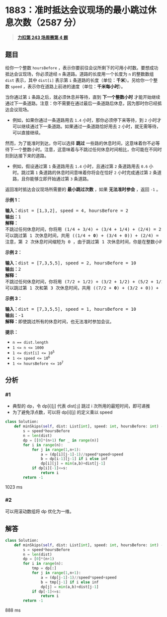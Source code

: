 # 1883：准时抵达会议现场的最小跳过休息次数（2587 分）


> <u>**[力扣第 243 场周赛第 4 题](https://leetcode.cn/problems/minimum-skips-to-arrive-at-meeting-on-time/)**</u>

## 题目

<p>给你一个整数 <code>hoursBefore</code> ，表示你要前往会议所剩下的可用小时数。要想成功抵达会议现场，你必须途经 <code>n</code> 条道路。道路的长度用一个长度为 <code>n</code> 的整数数组 <code>dist</code> 表示，其中 <code>dist[i]</code> 表示第 <code>i</code> 条道路的长度（单位：<strong>千米</strong>）。另给你一个整数 <code>speed</code> ，表示你在道路上前进的速度（单位：<strong>千米每小时</strong>）。</p>

<p>当你通过第 <code>i</code> 条路之后，就必须休息并等待，直到 <strong>下一个整数小时</strong> 才能开始继续通过下一条道路。注意：你不需要在通过最后一条道路后休息，因为那时你已经抵达会议现场。</p>

<ul>
<li>例如，如果你通过一条道路用去 <code>1.4</code> 小时，那你必须停下来等待，到 <code>2</code> 小时才可以继续通过下一条道路。如果通过一条道路恰好用去 <code>2</code> 小时，就无需等待，可以直接继续。</li>
</ul>

<p>然而，为了能准时到达，你可以选择 <strong>跳过</strong> 一些路的休息时间，这意味着你不必等待下一个整数小时。注意，这意味着与不跳过任何休息时间相比，你可能在不同时刻到达接下来的道路。</p>

<ul>
<li>例如，假设通过第 <code>1</code> 条道路用去 <code>1.4</code> 小时，且通过第 <code>2</code> 条道路用去 <code>0.6</code> 小时。跳过第 <code>1</code> 条道路的休息时间意味着你将会在恰好 <code>2</code> 小时完成通过第 <code>2</code> 条道路，且你能够立即开始通过第 <code>3</code> 条道路。</li>
</ul>

<p>返回准时抵达会议现场所需要的 <strong>最小跳过次数</strong> ，如果 <strong>无法准时参会</strong> ，返回 <code>-1</code> 。</p>



<p><strong>示例 1：</strong></p>

<pre>
<strong>输入：</strong>dist = [1,3,2], speed = 4, hoursBefore = 2
<strong>输出：</strong>1
<strong>解释：</strong>
不跳过任何休息时间，你将用 (1/4 + 3/4) + (3/4 + 1/4) + (2/4) = 2.5 小时才能抵达会议现场。
可以跳过第 1 次休息时间，共用 ((1/4 + <strong>0</strong>) + (3/4 + 0)) + (2/4) = 1.5 小时抵达会议现场。
注意，第 2 次休息时间缩短为 0 ，由于跳过第 1 次休息时间，你是在整数小时处完成通过第 2 条道路。
</pre>

<p><strong>示例 2：</strong></p>

<pre>
<strong>输入：</strong>dist = [7,3,5,5], speed = 2, hoursBefore = 10
<strong>输出：</strong>2
<strong>解释：</strong>
不跳过任何休息时间，你将用 (7/2 + 1/2) + (3/2 + 1/2) + (5/2 + 1/2) + (5/2) = 11.5 小时才能抵达会议现场。
可以跳过第 1 次和第 3 次休息时间，共用 ((7/2 + <strong>0</strong>) + (3/2 + 0)) + ((5/2 + <strong>0</strong>) + (5/2)) = 10 小时抵达会议现场。
</pre>

<p><strong>示例 3：</strong></p>

<pre>
<strong>输入：</strong>dist = [7,3,5,5], speed = 1, hoursBefore = 10
<strong>输出：</strong>-1
<strong>解释：</strong>即使跳过所有的休息时间，也无法准时参加会议。
</pre>



<p><strong>提示：</strong></p>

<ul>
<li><code>n == dist.length</code></li>
<li><code>1 <= n <= 1000</code></li>
<li><code>1 <= dist[i] <= 10<sup>5</sup></code></li>
<li><code>1 <= speed <= 10<sup>6</sup></code></li>
<li><code>1 <= hoursBefore <= 10<sup>7</sup></code></li>
</ul>


## 分析

### #1

- 典型的 dp，令 dp[i][j] 代表 dist[:j] 跳过 i 次所用的最短时间，即可递推
- 为了避免浮点数，可以将 dp[i][j] 的定义乘以 speed

```python
class Solution:
    def minSkips(self, dist: List[int], speed: int, hoursBefore: int) -> int:
        s = speed*hoursBefore
        n = len(dist)
        dp = [[0]*(n+1) for _ in range(n)]
        for i in range(n):
            for j in range(1,n+1):
                a = (dp[i][j-1]-1)//speed*speed+speed
                b = dp[i-1][j-1] if i else inf
                dp[i][j] = min(a,b)+dist[j-1]
            if dp[i][-1]<=s:
                return i
        return -1
```
1023 ms

### #2

可以用滚动数组将 dp 优化为一维。

## 解答


```python
class Solution:
    def minSkips(self, dist: List[int], speed: int, hoursBefore: int) -> int:
        s = speed*hoursBefore
        n = len(dist)
        dp = [0]*(n+1)
        for i in range(n):
            tmp = dp[:]
            for j in range(1,n+1):
                a = (dp[j-1]-1)//speed*speed+speed
                b = tmp[j-1] if i else inf
                dp[j] = min(a,b)+dist[j-1]
            if dp[-1]<=s:
                return i
        return -1
```
888 ms
